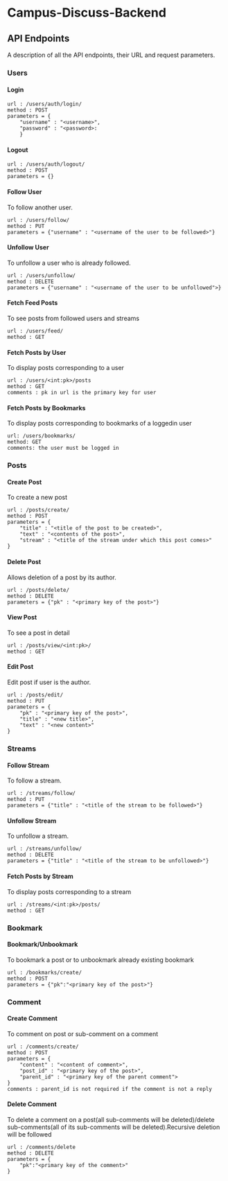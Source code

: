# Campus-Discuss-Backend
## API Endpoints
A description of all the API endpoints, their URL and request parameters.
### Users
#### Login
```
url : /users/auth/login/
method : POST
parameters = {
    "username" : "<username>",
    "password" : "<password>:
    }
```
#### Logout
```
url : /users/auth/logout/
method : POST
parameters = {}
```
#### Follow User
To follow another user.
```
url : /users/follow/
method : PUT
parameters = {"username" : "<username of the user to be followed>"}
```
#### Unfollow User
To unfollow a user who is already followed.
```
url : /users/unfollow/
method : DELETE
parameters = {"username" : "<username of the user to be unfollowed">}
```
#### Fetch Feed Posts
To see posts from followed users and streams
```
url : /users/feed/
method : GET
```

#### Fetch Posts by User
To display posts corresponding to a user
```
url : /users/<int:pk>/posts
method : GET
comments : pk in url is the primary key for user
```
#### Fetch Posts by Bookmarks
To display posts corresponding to bookmarks of a loggedin user
```
url: /users/bookmarks/
method: GET
comments: the user must be logged in 
```
### Posts
#### Create Post
To create a new post
```
url : /posts/create/
method : POST
parameters = {
    "title" : "<title of the post to be created>",
    "text" : "<contents of the post>",
    "stream" : "<title of the stream under which this post comes>"
}
```
#### Delete Post
Allows deletion of a post by its author.
```
url : /posts/delete/
method : DELETE
parameters = {"pk" : "<primary key of the post>"}
```
#### View Post
To see a post in detail
```
url : /posts/view/<int:pk>/
method : GET
```
#### Edit Post
Edit post if user is the author.
```
url : /posts/edit/
method : PUT
parameters = {
    "pk" : "<primary key of the post>",
    "title" : "<new title>",
    "text" : "<new content>"
}
```
### Streams
#### Follow Stream
To follow a stream.
```
url : /streams/follow/
method : PUT
parameters = {"title" : "<title of the stream to be followed>"}
```
#### Unfollow Stream
To unfollow a stream.
```
url : /streams/unfollow/
method : DELETE
parameters = {"title" : "<title of the stream to be unfollowed>"}
```
#### Fetch Posts by Stream
To display posts corresponding to a stream
```
url : /streams/<int:pk>/posts/
method : GET
```
### Bookmark
#### Bookmark/Unbookmark
To bookmark a post or to unbookmark already existing bookmark
```
url : /bookmarks/create/
method : POST
parameters = {"pk":"<primary key of the post>"}
```
### Comment
#### Create Comment
To comment on post or sub-comment on a comment
```
url : /comments/create/
method : POST
parameters = {
    "content" : "<content of comment>",
    "post_id" : "<primary key of the post>",
    "parent_id" : "<primary key of the parent comment">
}
comments : parent_id is not required if the comment is not a reply
```
#### Delete Comment
To delete a comment on a post(all sub-comments will be deleted)/delete sub-comments(all of its sub-comments will be deleted).Recursive deletion will be followed
```
url : /comments/delete
method : DELETE
parameters = {
    "pk":"<primary key of the comment>"
}
```

